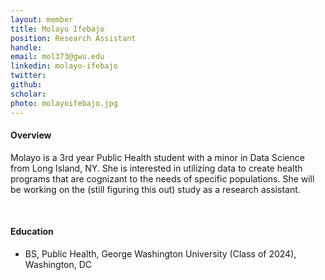```yaml
---
layout: member
title: Molayo Ifebajo
position: Research Assistant
handle: 
email: mol373@gwu.edu
linkedin: molayo-ifebajo
twitter: 
github:
scholar: 
photo: molayoifebajo.jpg
---
```


<section class="container">
<div class="col-lg-8 col-md-8 col-sm-12 col-xs-12 col-lg-2-offset col-md-offset-2">
<h4>Overview</h4>
<p>Molayo is a 3rd year Public Health student with a minor in Data Science from Long Island, NY. She is interested in utilizing data to create health programs that are cognizant to the needs of specific populations. She will be working on the (still figuring this out) study as a research assistant.</p>
<div class="bx space4">&nbsp;
</div>
<h4>Education</h4>
<ul>
<li>BS, Public Health, George Washington University (Class of 2024), Washington, DC</li>
</ul>
</div>
</section>
